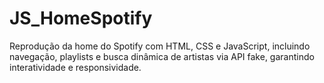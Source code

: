 # JS_HomeSpotify
Reprodução da home do Spotify com HTML, CSS e JavaScript, incluindo navegação, playlists e busca dinâmica de artistas via API fake, garantindo interatividade e responsividade.
